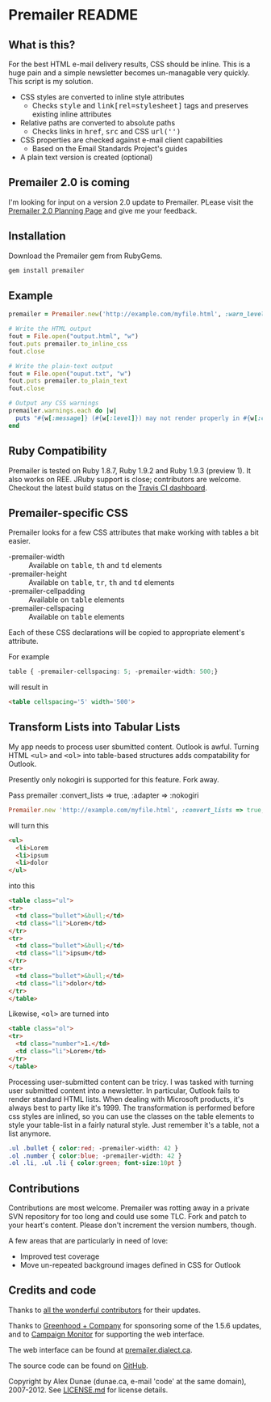 # Premailer README

## What is this?

For the best HTML e-mail delivery results, CSS should be inline. This is a 
huge pain and a simple newsletter becomes un-managable very quickly. This 
script is my solution.

* CSS styles are converted to inline style attributes
  - Checks <tt>style</tt> and <tt>link[rel=stylesheet]</tt> tags and preserves existing inline attributes
* Relative paths are converted to absolute paths
  - Checks links in <tt>href</tt>, <tt>src</tt> and CSS <tt>url('')</tt>
* CSS properties are checked against e-mail client capabilities
  - Based on the Email Standards Project's guides
* A plain text version is created (optional)

## Premailer 2.0 is coming

I'm looking for input on a version 2.0 update to Premailer.  PLease visit the [Premailer 2.0 Planning Page](https://github.com/alexdunae/premailer/wiki/Premailer-2.0-Planning) and give me your feedback.

## Installation

Download the Premailer gem from RubyGems.

```bash
gem install premailer
```

## Example

```ruby
premailer = Premailer.new('http://example.com/myfile.html', :warn_level => Premailer::Warnings::SAFE)

# Write the HTML output
fout = File.open("output.html", "w")
fout.puts premailer.to_inline_css
fout.close

# Write the plain-text output
fout = File.open("ouput.txt", "w")
fout.puts premailer.to_plain_text
fout.close

# Output any CSS warnings
premailer.warnings.each do |w|
  puts "#{w[:message]} (#{w[:level]}) may not render properly in #{w[:clients]}"
end
```

## Ruby Compatibility

Premailer is tested on Ruby 1.8.7, Ruby 1.9.2 and Ruby 1.9.3 (preview 1). It also works on REE. JRuby support is close; contributors are welcome.  Checkout the latest build status on the [Travis CI dashboard](http://travis-ci.org/#!/alexdunae/premailer).

## Premailer-specific CSS

Premailer looks for a few CSS attributes that make working with tables a bit easier.
<dl>
  <dt>-premailer-width</dt>
    <dd>Available on <tt>table</tt>, <tt>th</tt> and <tt>td</tt> elements</dd>
  <dt>-premailer-height</dt>
    <dd>Available on <tt>table</tt>, <tt>tr</tt>, <tt>th</tt> and <tt>td</tt> elements</dd>
  <dt>-premailer-cellpadding</dt>
    <dd>Available on <tt>table</tt> elements</dd>
  <dt>-premailer-cellspacing</dt>
    <dd>Available on <tt>table</tt> elements</dd>
</dl>

Each of these CSS declarations will be copied to appropriate element's attribute.

For example

```css
table { -premailer-cellspacing: 5; -premailer-width: 500;}
```

will result in 

```html
<table cellspacing='5' width='500'>
```

## Transform Lists into Tabular Lists
My app needs to process user sbumitted content. Outlook is awful. Turning HTML <tt>&lt;ul&gt;</tt> and
<tt>&lt;ol&gt;</tt> into table-based structures adds compatability for Outlook.

Presently only nokogiri is supported for this feature. Fork away.

Pass premailer :convert_lists => true, :adapter => :nokogiri

```ruby
Premailer.new 'http://example.com/myfile.html', :convert_lists => true, :adapter => :nokogiri
```

will turn this

```html
<ul>
  <li>Lorem
  <li>ipsum
  <li>dolor
</ul>
```

into this

```html
<table class="ul">
<tr>
  <td class="bullet">&bull;</td>
  <td class="li">Lorem</td>
</tr>
<tr>
  <td class="bullet">&bull;</td>
  <td class="li">ipsum</td>
</tr>
<tr>
  <td class="bullet">&bull;</td>
  <td class="li">dolor</td>
</tr>
</table>
```

Likewise, <tt>&lt;ol&gt;</tt> are turned into

```html
<table class="ol">
<tr>
  <td class="number">1.</td>
  <td class="li">Lorem</td>
</tr>
</table>
```

Processing user-submitted content can be tricy. I was tasked with turning user submitted content into a newsletter.
In particular, Outlook fails to render standard HTML lists. When dealing with Microsoft products, it's always best to party like it's 1999. The transformation is performed before css styles are inlined, so you can use the classes on the
table elements to style your table-list in a fairly natural style. Just remember it's a table, not a list anymore.

```css
.ul .bullet { color:red; -premailer-width: 42 }
.ol .number { color:blue; -premailer-width: 42 }
.ol .li, .ul .li { color:green; font-size:10pt }
```

## Contributions

Contributions are most welcome.  Premailer was rotting away in a private SVN repository for too long and could use some TLC.  Fork and patch to your heart's content.  Please don't increment the version numbers, though.

A few areas that are particularly in need of love:

* Improved test coverage
* Move un-repeated background images defined in CSS for Outlook

## Credits and code

Thanks to [all the wonderful contributors](https://github.com/alexdunae/premailer/contributors) for their updates.

Thanks to [Greenhood + Company](http://www.greenhood.com/) for sponsoring some of the 1.5.6 updates,
and to [Campaign Monitor](http://www.campaignmonitor.com) for supporting the web interface.

The web interface can be found at [premailer.dialect.ca](http://premailer.dialect.ca).

The source code can be found on [GitHub](https://github.com/alexdunae/premailer).

Copyright by Alex Dunae (dunae.ca, e-mail 'code' at the same domain), 2007-2012.  See [LICENSE.md](https://github.com/alexdunae/premailer/blob/master/LICENSE.md) for license details.

